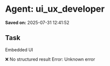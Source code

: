 # Agent: ui_ux_developer
**Saved on:** 2025-07-31 12:41:52

## Task
Embedded UI

❌ No structured result
Error: Unknown error

